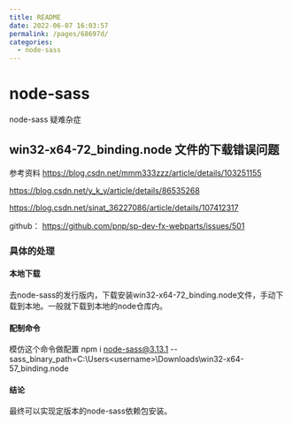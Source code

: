 ```yaml
---
title: README
date: 2022-06-07 16:03:57
permalink: /pages/68697d/
categories: 
  - node-sass
---
```




# node-sass 
node-sass 疑难杂症

## win32-x64-72_binding.node 文件的下载错误问题

参考资料
https://blog.csdn.net/mmm333zzz/article/details/103251155

https://blog.csdn.net/y_k_y/article/details/86535268

https://blog.csdn.net/sinat_36227086/article/details/107412317

github：
https://github.com/pnp/sp-dev-fx-webparts/issues/501

### 具体的处理

#### 本地下载
去node-sass的发行版内，下载安装win32-x64-72_binding.node文件，手动下载到本地。一般就下载到本地的node仓库内。

#### 配制命令
模仿这个命令做配置
npm i node-sass@3.13.1 --sass_binary_path=C:\Users\<username>\Downloads\win32-x64-57_binding.node

#### 结论
最终可以实现定版本的node-sass依赖包安装。